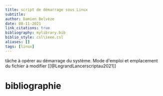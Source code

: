 ```yaml
---
title: script de démarrage sous Linux
subtitle:
author: Damien Belvèze
date: 08-11-2021
link_citations: true
bibliography: mylibrary.bib
biblio_style: csl\ieee.csl
aliases: []
tags: [linux]
---
```


tâche à opérer au démarrage du système. Mode d'emploi et emplacement du fichier à modifier [[@LegrandLancerscriptau2021]] 




# bibliographie

